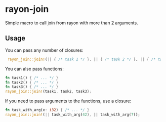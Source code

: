# rayon-join
Simple macro to call join from rayon with more than 2 arguments.

## Usage
You can pass any number of closures:
```rust
 rayon_join::join!(|| { /* task 1 */ }, || { /* task 2 */ }, || { /* task 3 */ });
```

You can also pass functions:
```rust
fn task1() { /* ... */ }
fn task2() { /* ... */ }
fn task3() { /* ... */ }
rayon_join::join!(task1, task2, task3);
```

If you need to pass arguments to the functions, use a closure:
```rust
fn task_with_arg(x: i32) { /* ... */ }
rayon_join::join!(|| task_with_arg(42), || task_with_arg(7));
```
